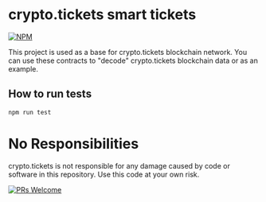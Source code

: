 # crypto.tickets smart tickets

[![NPM](https://nodei.co/npm/@crypto-tickets/basic-smart-contracts.png?compact=true)](https://npmjs.org/package/@crypto-tickets/basic-smart-contracts)

This project is used as a base for crypto.tickets blockchain network. 
You can use these contracts to "decode" crypto.tickets blockchain data or as an example.

## How to run tests

```
npm run test 
```

# No Responsibilities

crypto.tickets is not responsible for any damage caused by code or software in this repository.
Use this code at your own risk.

[![PRs Welcome](https://img.shields.io/badge/PRs-welcome-brightgreen.svg?style=flat-square)](http://makeapullrequest.com)

